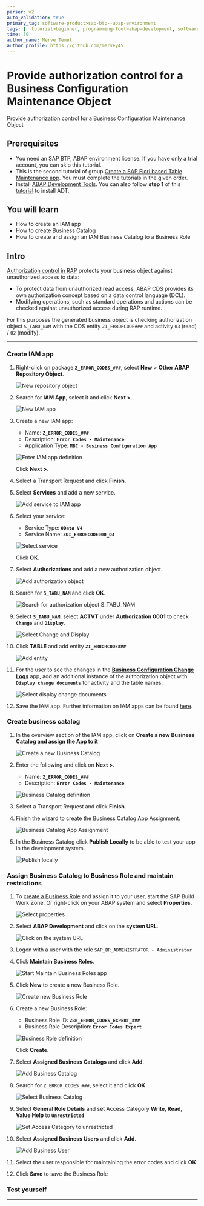 ```yaml
---
parser: v2
auto_validation: true
primary_tag: software-product>sap-btp--abap-environment
tags: [  tutorial>beginner, programming-tool>abap-development, software-product>sap-business-technology-platform ]
time: 30
author_name: Merve Temel
author_profile: https://github.com/mervey45
---
```


# Provide authorization control for a Business Configuration Maintenance Object
<!-- description --> Provide authorization control for a Business Configuration Maintenance Object

## Prerequisites  
- You need an SAP BTP, ABAP environment license. If you have only a trial account, you can skip this tutorial.
- This is the second tutorial of group [Create a SAP Fiori based Table Maintenance app](group.abap-env-factory). You must complete the tutorials in the given order.
- Install [ABAP Development Tools](https://tools.hana.ondemand.com/#abap). You can also follow **step 1** of this [tutorial](abap-install-adt) to install ADT.


## You will learn  
- How to create an IAM app
- How to create Business Catalog
- How to create and assign an IAM Business Catalog to a Business Role

## Intro
[Authorization control in RAP](https://help.sap.com/viewer/923180ddb98240829d935862025004d6/Cloud/en-US/375a8124b22948688ac1c55297868d06.html) protects your business object against unauthorized access to data:

 - To protect data from unauthorized read access, ABAP CDS provides its own authorization concept based on a data control language (DCL).
 - Modifying operations, such as standard operations and actions can be checked against unauthorized access during RAP runtime.

For this purposes the generated business object is checking authorization object `S_TABU_NAM` with the CDS entity `ZI_ERRORCODE###` and activity `03` (read) / `02` (modify).

---
### Create IAM app


  1. Right-click on package **`Z_ERROR_CODES_###`**, select **New** > **Other ABAP Repository Object**.

      ![New repository object](e.png)

  2. Search for **IAM App**, select it and click **Next >**.

      ![New IAM app](iam.png)

  3. Create a new IAM app:
      - Name: **`Z_ERROR_CODES_###`**
      - Description: **`Error Codes - Maintenance`**
      - Application Type: **`MBC - Business Configuration App`**

     ![Enter IAM app definition](iam2.png)

      Click **Next >**.

  4. Select a Transport Request and click **Finish**.

  5. Select **Services** and add a new service.

      ![Add service to IAM app](iam4.png)

  6. Select your service:
      - Service Type: **`OData V4`**
      - Service Name: **`ZUI_ERRORCODE000_O4`**

     ![Select service](iam5.png)

      Click **OK**.

  7. Select **Authorizations** and add a new authorization object.

      ![Add authorization object](iam6.png)

  8. Search for **`S_TABU_NAM`** and click **OK**.

      ![Search for authorization object S_TABU_NAM](iam7.png)

  9. Select **`S_TABU_NAM`**, select **ACTVT** under **Authorization 0001** to check **`Change`** and **`Display`**.

      ![Select Change and Display](iam8.png)

 10. Click **TABLE** and add entity **`ZI_ERRORCODE###`**

      ![Add entity](iam9a.png)

 11. For the user to see the changes in the  [**Business Configuration Change Logs**](https://help.sap.com/viewer/65de2977205c403bbc107264b8eccf4b/Cloud/en-US/5c6cf20499894f1083e80dba7c5963d4.html) app, add an additional instance of the authorization object with **`Display change documents`** for activity and the table names.

      ![Select display change documents](iam9.png)

 12. Save the IAM app. Further information on IAM apps can be found [here](https://help.sap.com/viewer/5371047f1273405bb46725a417f95433/Cloud/en-US/032faaf4f9184484ba9295c81756e831.html).



### Create business catalog


  1. In the overview section of the IAM app, click on **Create a new Business Catalog and assign the App to it**

      ![Create a new Business Catalog](iam0.png)
  2. Enter the following and click on **Next >**.

      - Name: **`Z_ERROR_CODES_###`**
      - Description: **`Error Codes - Maintenance`**

     ![Business Catalog definition](bc3.png)

  3. Select a Transport Request and click **Finish**.

  4. Finish the wizard to create the Business Catalog App Assignment.

      ![Business Catalog App Assignment](bc5.png)

  5. In the Business Catalog click **Publish Locally** to be able to test your app in the development system.

      ![Publish locally](bc10.png)


### Assign Business Catalog to Business Role and maintain restrictions


  1. To [create a Business Role](https://help.sap.com/docs/BTP/65de2977205c403bbc107264b8eccf4b/8ffb880eafec4078a1e5051227cb64b1.html) and assign it to your user, start the SAP Build Work Zone. Or right-click on your ABAP system and select **Properties**.

      ![Select properties](fiori.png)

  2. Select **ABAP Development** and click on the **system URL**.

      ![Click on the system URL](fiori2.png)

  3. Logon with a user with the role `SAP_BR_ADMINISTRATOR - Administrator`

  4. Click **Maintain Business Roles**.

      ![Start Maintain Business Roles app](fiori4.png)

  5. Click **New** to create a new Business Role.

      ![Create new Business Role](fiori5.png)

  6. Create a new Business Role:
      - Business Role ID: **`ZBR_ERROR_CODES_EXPERT_###`**
      - Business Role Description: **`Error Codes Expert`**

      ![Business Role definition](fiori6.png)

      Click **Create**.

  7. Select **Assigned Business Catalogs** and click **Add**.

      ![Add Business Catalog](fiori7.png)


  8. Search for `Z_ERROR_CODES_###`, select it and click **OK**.

      ![Select Business Catalog](fiori8.png)

  9. Select **General Role Details** and set Access Category **Write, Read, Value Help** to **`Unrestricted`**

     ![Set Access Category to unrestricted](fiori9.png)

10. Select **Assigned Business Users** and click **Add**.

     ![Add Business User](fiori10.png)

11. Select the user responsible for maintaining the error codes and click **OK**

12. Click **Save** to save the Business Role


### Test yourself


---
